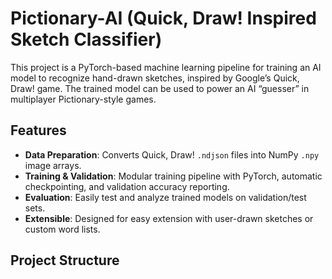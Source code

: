 # Pictionary-AI (Quick, Draw! Inspired Sketch Classifier)

This project is a PyTorch-based machine learning pipeline for training an AI model to recognize hand-drawn sketches, inspired by Google’s Quick, Draw! game. The trained model can be used to power an AI “guesser” in multiplayer Pictionary-style games.

## Features

- **Data Preparation**: Converts Quick, Draw! `.ndjson` files into NumPy `.npy` image arrays.
- **Training & Validation**: Modular training pipeline with PyTorch, automatic checkpointing, and validation accuracy reporting.
- **Evaluation**: Easily test and analyze trained models on validation/test sets.
- **Extensible**: Designed for easy extension with user-drawn sketches or custom word lists.

## Project Structure
